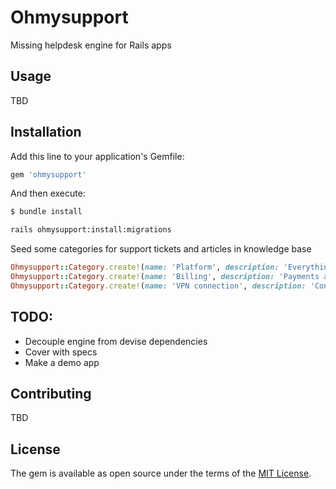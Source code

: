 # Ohmysupport

Missing helpdesk engine for Rails apps

## Usage
TBD

## Installation
Add this line to your application's Gemfile:

```ruby
gem 'ohmysupport'
```

And then execute:
```bash
$ bundle install
```

```bash
rails ohmysupport:install:migrations
```

Seed some categories for support tickets and articles in knowledge base
```ruby
Ohmysupport::Category.create!(name: 'Platform', description: 'Everything related to the functionality of application')
Ohmysupport::Category.create!(name: 'Billing', description: 'Payments and refunds')
Ohmysupport::Category.create!(name: 'VPN connection', description: 'Connectivity related issues')
```

## TODO:

* Decouple engine from devise dependencies
* Cover with specs
* Make a demo app

## Contributing
TBD

## License
The gem is available as open source under the terms of the [MIT License](https://opensource.org/licenses/MIT).
